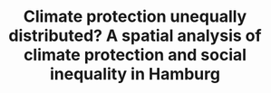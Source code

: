 ---
id: klimaschutz
title: "Climate protection unequally distributed? A spatial analysis of climate protection and social inequality in Hamburg"
title_project: "Climate protection unequally distributed? A spatial analysis of climate protection and social inequality in Hamburg"
title_short: "Klimaschutz"
period: "Oct 24 – Sep 25 (12 months)" 
round: "4"
lecture2go: "70598"
uhh_url: "https://www.hcl.uni-hamburg.de/ddlitlab/data-literacy-studierendenprojekte/vierte-foerderrunde/klimaschutz.html"
students: "Timon Kollhoff, Moritz Rosenboom, Jasmin Baghiana"
mentor: "Jessica Haak"
text: |
    Surveys on climate change show that support for climate protection is related to a person's sociodemographic characteristics. The lower the income and education, the less they view climate change as an urgent problem, the less they participate in climate protection, and the less they see it as necessary. As a student group, we suspect that not only individual characteristics and factors such as unfair cost distribution play a role here, but also *spatially unevenly distributed climate protection projects* within a city. In our project, we are therefore using Hamburg as an example to reconstruct where climate protection projects are taking place and whether the distribution is systematically related to the social structure of Hamburg's districts. Our results can contribute to making Hamburg's climate policy more socially just and thus promote the acceptance of climate protection.

    Overall, climate change is perceived by the vast majority as a significant threat. In a recent Eurobarometer survey, 93% of all Europeans stated that climate change is a "very serious" to "fairly serious" problem for the world [1, p. 23]. More than half (58%) believe that the transition to a green economy should be accelerated [1, p. 23].

    Despite this broad recognition of the danger, noticeable differences emerge depending on the socioeconomic status of the respondents. It is striking that the more educated and wealthy a person is, and the higher they rate themselves socially, the more likely they are to classify climate change as a major problem. Conversely, hunger, poverty, and the economic situation are identified as the main problems by less educated and wealthy persons [1, pp. 14, 22]. The same pattern is evident in private climate protection measures, such as increased recycling, less meat consumption, and attitudes toward institutional climate protection measures. The lower the social status, the less initiative is taken to combat climate change, and the lower the acceptance and perceived necessity of a variety of measures, especially the energy transition [1].

    In our research project, we address this connection between climate protection projects and the participation, acceptance, and perceived necessity of climate protection, depending on *socioeconomic status*. We suspect that social differences in support for climate protection can be exacerbated not only by individual characteristics [5], unequal cost distribution, and the (perceived) burden on different actors [2], but also by local differences in the implementation of climate protection projects within a city. We assume that socially disadvantaged people are on average less supportive of climate protection because they may not have sufficient exposure to it in their *immediate environment*. Initial research results point to a positive correlation between the acceptance of climate protection measures and their actual implementation locally, as well as to “spatial diffusion processes” between neighboring districts [3, p. 20]. If it can also be assumed that participation, acceptance, and perceived necessity of climate protection at the individual level depend on a person's socioeconomic status [1, pp. 14, 22], then it can also be concluded at the context level that climate protection projects are socially unequally distributed locally, as evidenced by the fact that people with low social status are, on average, less supportive of climate protection. This can presumably have an even stronger effect when, as in Hamburg, socially disadvantaged areas are concentrated, mostly spatially separated from areas with a very high social status [4, p. 18].

    Our research project aims to analyze how climate protection differs between Hamburg's districts and whether the distribution of climate protection projects correlates with the social structure of the districts. To this end, we are pursuing the following research questions:

    - Where are climate protection projects being implemented in Hamburg?
    - To what extent do climate protection projects implemented by different actors (city/civil society) differ in their spatial location?
    - How is the social structure of a district related to the climate protection projects implemented there?
    - What implications arise from the (un)equal distribution of climate protection projects?

    At the end of the project, the results will be visible in an *interactive map*. This will provide a clear overview of potential clusters and differences between districts, actors, and potentially different types of climate protection projects.

    ## References: 

    [1] Europäische Kommission (2023): Climate Change, Special Eurobarometer 538, Report. DOI: 10.2834/653431 
    [2] Holzmann, Sara und Wolf, Ingo (2023): Klimapolitik und soziale Gerechtigkeit. Wie die deutsche Bevölkerung Zielkonflikte in der Transformation wahrnimmt, Bertelsmann Stiftung (Hrsg.): Gütersloh. DOI:10.11586/2023094 
    [3] Levi, Sebastian, Wolf, Ingo und Sommer, Stephan (2023): Geographische und zeitliche Unterschiede in der Zustimmung zu Klimaschutzpolitik in Deutschland im Zeitverlauf, Kopernikus-Projekt Ariadne (Hrsg.): Potsdam. DOI: 10.48485/pik.2023.003 
    [4] Maaß, Fabian und Huang, Zhiyuan (2023): Sozialmonitoring Integrierte Stadtteilentwicklung – Bericht 2023, Freie und Hansestadt Hamburg (Hrsg.): Hamburg.  
    [5] Droste, Luigi und Wendt, Björn (2021): Who cares? Eine ländervergleichende Analyse klimawandelbezogener Besorgnis in Europa, Soziologie und Nachhaltigkeit, 7(1), 1-42.   

image: "https://www.hcl.uni-hamburg.de/20937855/climate-change-1325882-4b9cfcb530286bef1b86fdbdcb2677738c36bba9.jpg"
image_credit: "andreas160578 / Pixabay"
---